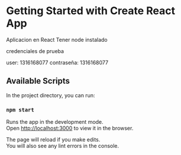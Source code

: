 # Getting Started with Create React App

Aplicacion en React Tener node instalado

credenciales de prueba

user: 1316168077 
contraseña: 1316168077

## Available Scripts

In the project directory, you can run:

### `npm start`

Runs the app in the development mode.\
Open [http://localhost:3000](http://localhost:3000) to view it in the browser.

The page will reload if you make edits.\
You will also see any lint errors in the console.
